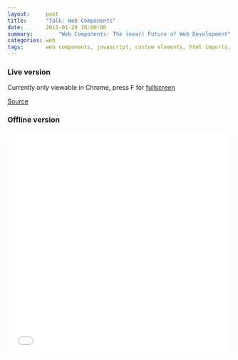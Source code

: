 ```yaml
---
layout:     post
title:      "Talk: Web Components"
date:       2015-01-20 18:00:00
summary:		"Web Components: The (near) Future of Web Development"
categories: web
tags:       web components, javascript, custom elements, html imports, shadow dom, templates, talk
---
```


### Live version

Currently only viewable in Chrome, press F for [fullscreen](/talk-web-components/)

<style>
.hidden {display: none}
</style>

<iframe src="/talk-web-components/" class="hidden"
				frameborder="0" allowfullscreen
				style="width: 100%; height: 500px">
</iframe>

<script>
var supportsTemplate = 'content' in document.createElement('template'),
		supportsCustomElements = 'registerElement' in document,
		supportsHtmlImports = 'import' in document.createElement('link'),
		supportsShadowDom = 'createShadowRoot' in document.body;
if (supportsTemplate && supportsCustomElements && supportsHtmlImports && supportsShadowDom) {
	document.querySelector('.hidden').className = '';
}
</script>

<a href="http://github.com/nikaspran/talk-web-components" target="_blank">Source</a>

### Offline version

<iframe src="//www.slideshare.net/slideshow/embed_code/43675229" width="100%" height="500"
				frameborder="0" marginwidth="0"
				marginheight="0" scrolling="no">
</iframe>
